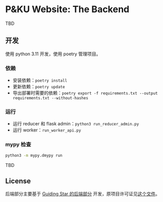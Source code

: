 # P&KU Website: The Backend

TBD

## 开发

使用 python 3.11 开发，使用 poetry 管理项目。

### 依赖

- 安装依赖：`poetry install`
- 更新依赖：`poetry update`
- 导出部署时需要的依赖：`poetry export -f requirements.txt --output requirements.txt --without-hashes`

### 运行

- 运行 reducer 和 flask admin：`python3 run_reducer_admin.py`
- 运行 worker：`run_worker_api.py`

### mypy 检查

```bash
python3 -m mypy.dmypy run
```

TBD

## License

后端部分主要基于 [Guiding Star 的后端部分](https://github.com/PKU-GeekGame/gs-backend)
开发，原项目许可证见[这个文件](./GS_LICENSE.md)。
